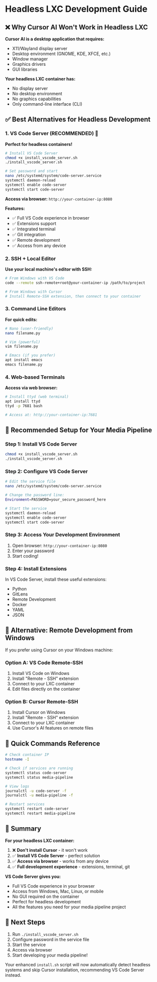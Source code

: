 # Headless LXC Development Guide

## ❌ Why Cursor AI Won't Work in Headless LXC

**Cursor AI is a desktop application that requires:**
- X11/Wayland display server
- Desktop environment (GNOME, KDE, XFCE, etc.)
- Window manager
- Graphics drivers
- GUI libraries

**Your headless LXC container has:**
- No display server
- No desktop environment
- No graphics capabilities
- Only command-line interface (CLI)

## ✅ Best Alternatives for Headless Development

### 1. VS Code Server (RECOMMENDED) 🌟

**Perfect for headless containers!**

```bash
# Install VS Code Server
chmod +x install_vscode_server.sh
./install_vscode_server.sh

# Set password and start
nano /etc/systemd/system/code-server.service
systemctl daemon-reload
systemctl enable code-server
systemctl start code-server
```

**Access via browser:** `http://your-container-ip:8080`

**Features:**
- ✅ Full VS Code experience in browser
- ✅ Extensions support
- ✅ Integrated terminal
- ✅ Git integration
- ✅ Remote development
- ✅ Access from any device

### 2. SSH + Local Editor

**Use your local machine's editor with SSH:**

```bash
# From Windows with VS Code
code --remote ssh-remote+root@your-container-ip /path/to/project

# From Windows with Cursor
# Install Remote-SSH extension, then connect to your container
```

### 3. Command Line Editors

**For quick edits:**

```bash
# Nano (user-friendly)
nano filename.py

# Vim (powerful)
vim filename.py

# Emacs (if you prefer)
apt install emacs
emacs filename.py
```

### 4. Web-based Terminals

**Access via web browser:**

```bash
# Install ttyd (web terminal)
apt install ttyd
ttyd -p 7681 bash

# Access at: http://your-container-ip:7681
```

## 🚀 Recommended Setup for Your Media Pipeline

### Step 1: Install VS Code Server
```bash
chmod +x install_vscode_server.sh
./install_vscode_server.sh
```

### Step 2: Configure VS Code Server
```bash
# Edit the service file
nano /etc/systemd/system/code-server.service

# Change the password line:
Environment=PASSWORD=your_secure_password_here

# Start the service
systemctl daemon-reload
systemctl enable code-server
systemctl start code-server
```

### Step 3: Access Your Development Environment
1. Open browser: `http://your-container-ip:8080`
2. Enter your password
3. Start coding!

### Step 4: Install Extensions
In VS Code Server, install these useful extensions:
- Python
- GitLens
- Remote Development
- Docker
- YAML
- JSON

## 🔧 Alternative: Remote Development from Windows

If you prefer using Cursor on your Windows machine:

### Option A: VS Code Remote-SSH
1. Install VS Code on Windows
2. Install "Remote - SSH" extension
3. Connect to your LXC container
4. Edit files directly on the container

### Option B: Cursor Remote-SSH
1. Install Cursor on Windows
2. Install "Remote - SSH" extension
3. Connect to your LXC container
4. Use Cursor's AI features on remote files

## 📝 Quick Commands Reference

```bash
# Check container IP
hostname -I

# Check if services are running
systemctl status code-server
systemctl status media-pipeline

# View logs
journalctl -u code-server -f
journalctl -u media-pipeline -f

# Restart services
systemctl restart code-server
systemctl restart media-pipeline
```

## 🎯 Summary

**For your headless LXC container:**
1. ❌ **Don't install Cursor** - it won't work
2. ✅ **Install VS Code Server** - perfect solution
3. ✅ **Access via browser** - works from any device
4. ✅ **Full development experience** - extensions, terminal, git

**VS Code Server gives you:**
- Full VS Code experience in your browser
- Access from Windows, Mac, Linux, or mobile
- No GUI required on the container
- Perfect for headless development
- All the features you need for your media pipeline project

## 🚀 Next Steps

1. Run `./install_vscode_server.sh`
2. Configure password in the service file
3. Start the service
4. Access via browser
5. Start developing your media pipeline!

Your enhanced `install.sh` script will now automatically detect headless systems and skip Cursor installation, recommending VS Code Server instead.

